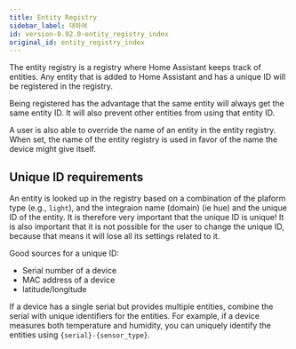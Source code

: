 ```yaml
---
title: Entity Registry
sidebar_label: 대하여
id: version-0.92.0-entity_registry_index
original_id: entity_registry_index
---
```


The entity registry is a registry where Home Assistant keeps track of entities. Any entity that is added to Home Assistant and has a unique ID will be registered in the registry.

Being registered has the advantage that the same entity will always get the same entity ID. It will also prevent other entities from using that entity ID.

A user is also able to override the name of an entity in the entity registry. When set, the name of the entity registry is used in favor of the name the device might give itself.

## Unique ID requirements

An entity is looked up in the registry based on a combination of the plaform type (e.g., `light`), and the integraion name (domain) (ie hue) and the unique ID of the entity. It is therefore very important that the unique ID is unique! It is also important that it is not possible for the user to change the unique ID, because that means it will lose all its settings related to it.

Good sources for a unique ID:

- Serial number of a device
- MAC address of a device
- latitude/longitude

If a device has a single serial but provides multiple entities, combine the serial with unique identifiers for the entities. For example, if a device measures both temperature and humidity, you can uniquely identify the entities using `{serial}-{sensor_type}`.